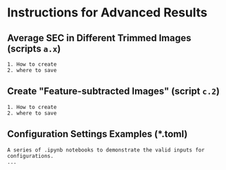 # Instructions for Advanced Results

## Average SEC in Different Trimmed Images (scripts `a.x`)

```text
1. How to create
2. where to save
```

## Create "Feature-subtracted Images" (script `c.2`)

```text
1. How to create
2. where to save
```

## Configuration Settings Examples (*.toml)

```text
A series of .ipynb notebooks to demonstrate the valid inputs for configurations.
...
```
